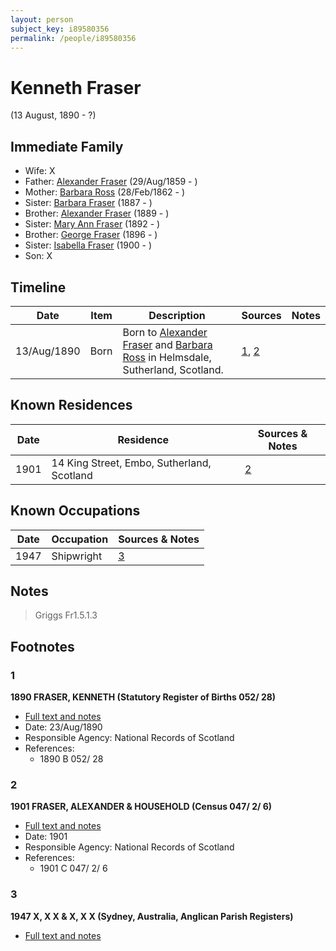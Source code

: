```yaml
---
layout: person
subject_key: i89580356
permalink: /people/i89580356
---
```


# Kenneth Fraser
(13 August, 1890 - ?)

## Immediate Family

* Wife: X
* Father: [Alexander Fraser](./@36585616@-alexander-fraser-b1859-8-29-d.md) (29/Aug/1859 - )
* Mother: [Barbara Ross](./@82167024@-barbara-ross-b1862-2-28-d.md) (28/Feb/1862 - )
* Sister: [Barbara Fraser](./@65128525@-barbara-fraser-b1887-d.md) (1887 - )
* Brother: [Alexander Fraser](./@60675311@-alexander-fraser-b1889-d.md) (1889 - )
* Sister: [Mary Ann Fraser](./@94394924@-mary-ann-fraser-b1892-d.md) (1892 - )
* Brother: [George Fraser](./@78876088@-george-fraser-b1896-d.md) (1896 - )
* Sister: [Isabella Fraser](./@81999219@-isabella-fraser-b1900-d.md) (1900 - )
* Son: X

## Timeline

Date | Item | Description | Sources | Notes
---|---|---|---|---
13/Aug/1890 | Born | Born to [Alexander Fraser](./@36585616@-alexander-fraser-b1859-8-29-d.md) and [Barbara Ross](./@82167024@-barbara-ross-b1862-2-28-d.md) in Helmsdale, Sutherland, Scotland. | [1](#1), [2](#2) | 

## Known Residences

Date | Residence | Sources & Notes
---|---|---
1901 | 14 King Street, Embo, Sutherland, Scotland | [2](#2)

## Known Occupations

Date | Occupation | Sources & Notes
---|---|---
1947 | Shipwright | [3](#3)

## Notes

> Griggs Fr1.5.1.3
>


## Footnotes

### 1

**1890 FRASER, KENNETH (Statutory Register of Births 052/ 28)**

* [Full text and notes](../sources/@59051183@-1890-fraser,-kenneth-statutory-register-of-births-052-28-.md)
* Date: 23/Aug/1890
* Responsible Agency: National Records of Scotland
* References: 
  * 1890 B 052/ 28

### 2

**1901 FRASER, ALEXANDER & HOUSEHOLD (Census 047/ 2/ 6)**

* [Full text and notes](../sources/@97621188@-1901-fraser,-alexander-&-household-census-047-2-6-.md)
* Date: 1901
* Responsible Agency: National Records of Scotland
* References: 
  * 1901 C 047/ 2/ 6

### 3

**1947 X, X X & X, X X (Sydney, Australia, Anglican Parish Registers)**

* [Full text and notes](../sources/@73763360@-1947-fraser,-john-hugh-&-roser,-daisy-emily-sydney,-australia,-anglican-parish-registers-.md)

